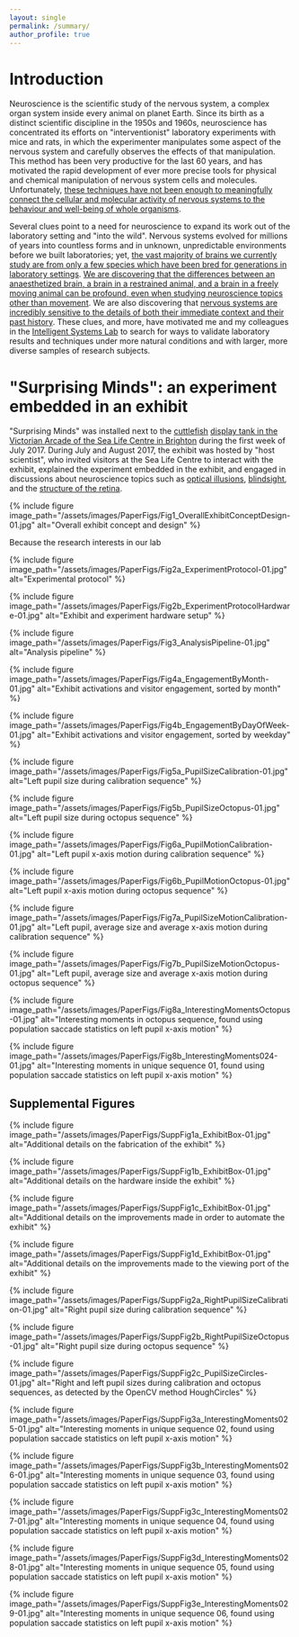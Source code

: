 ```yaml
---
layout: single
permalink: /summary/
author_profile: true
---
```

# Introduction

Neuroscience is the scientific study of the nervous system, a complex organ system inside every animal on planet Earth. Since its birth as a distinct scientific discipline in the 1950s and 1960s, neuroscience has concentrated its efforts on "interventionist" laboratory experiments with mice and rats, in which the experimenter manipulates some aspect of the nervous system and carefully observes the effects of that manipulation. This method has been very productive for the last 60 years, and has motivated the rapid development of ever more precise tools for physical and chemical manipulation of nervous system cells and molecules. Unfortunately, [these techniques have not been enough to meaningfully connect the cellular and molecular activity of nervous systems to the behaviour and well-being of whole organisms](https://www.cell.com/neuron/pdf/S0896-6273(16)31040-6.pdf). 

Several clues point to a need for neuroscience to expand its work out of the laboratory setting and "into the wild". Nervous systems evolved for millions of years into countless forms and in unknown, unpredictable environments before we built laboratories; yet, [the vast majority of brains we currently study are from only a few species which have been bred for generations in laboratory settings](https://www.ncbi.nlm.nih.gov/pmc/articles/PMC2605402/pdf/fnana-02-005.pdf). [We are discovering that the differences between an anaesthetized brain, a brain in a restrained animal, and a brain in a freely moving animal can be profound, even when studying neuroscience topics other than movement](https://www.ncbi.nlm.nih.gov/pmc/articles/PMC3184003/pdf/nihms-326476.pdf). We are also discovering that [nervous systems are incredibly sensitive to the details of both their immediate context and their past history](https://www.ncbi.nlm.nih.gov/pmc/articles/PMC5191967/pdf/nihms821426.pdf). These clues, and more, have motivated me and my colleagues in the [Intelligent Systems Lab](http://www.kampff-lab.org/) to search for ways to validate laboratory results and techniques under more natural conditions and with larger, more diverse samples of research subjects. 



# "Surprising Minds": an experiment embedded in an exhibit

"Surprising Minds" was installed next to the [cuttlefish](https://en.wikipedia.org/wiki/Cuttlefish) [display tank in the Victorian Arcade of the Sea Life Centre in Brighton](https://www.visitsealife.com/brighton/discover/aquarium-zones/) during the first week of July 2017. During July and August 2017, the exhibit was hosted by "host scientist", who invited visitors at the Sea Life Centre to interact with the exhibit, explained the experiment embedded in the exhibit, and engaged in discussions about neuroscience topics such as [optical illusions](https://en.wikipedia.org/wiki/Optical_illusion), [blindsight](https://en.wikipedia.org/wiki/Blindsight), and the [structure of the retina](https://en.wikipedia.org/wiki/Retina#Structure).

{% include figure image_path="/assets/images/PaperFigs/Fig1_OverallExhibitConceptDesign-01.jpg" alt="Overall exhibit concept and design" %}

Because the research interests in our lab

{% include figure image_path="/assets/images/PaperFigs/Fig2a_ExperimentProtocol-01.jpg" alt="Experimental protocol" %}

{% include figure image_path="/assets/images/PaperFigs/Fig2b_ExperimentProtocolHardware-01.jpg" alt="Exhibit and experiment hardware setup" %}

{% include figure image_path="/assets/images/PaperFigs/Fig3_AnalysisPipeline-01.jpg" alt="Analysis pipeline" %}

{% include figure image_path="/assets/images/PaperFigs/Fig4a_EngagementByMonth-01.jpg" alt="Exhibit activations and visitor engagement, sorted by month" %}

{% include figure image_path="/assets/images/PaperFigs/Fig4b_EngagementByDayOfWeek-01.jpg" alt="Exhibit activations and visitor engagement, sorted by weekday" %}

{% include figure image_path="/assets/images/PaperFigs/Fig5a_PupilSizeCalibration-01.jpg" alt="Left pupil size during calibration sequence" %}

{% include figure image_path="/assets/images/PaperFigs/Fig5b_PupilSizeOctopus-01.jpg" alt="Left pupil size during octopus sequence" %}

{% include figure image_path="/assets/images/PaperFigs/Fig6a_PupilMotionCalibration-01.jpg" alt="Left pupil x-axis motion during calibration sequence" %}

{% include figure image_path="/assets/images/PaperFigs/Fig6b_PupilMotionOctopus-01.jpg" alt="Left pupil x-axis motion during octopus sequence" %}

{% include figure image_path="/assets/images/PaperFigs/Fig7a_PupilSizeMotionCalibration-01.jpg" alt="Left pupil, average size and average x-axis motion during calibration sequence" %}

{% include figure image_path="/assets/images/PaperFigs/Fig7b_PupilSizeMotionOctopus-01.jpg" alt="Left pupil, average size and average x-axis motion during octopus sequence" %}

{% include figure image_path="/assets/images/PaperFigs/Fig8a_InterestingMomentsOctopus-01.jpg" alt="Interesting moments in octopus sequence, found using population saccade statistics on left pupil x-axis motion" %}

{% include figure image_path="/assets/images/PaperFigs/Fig8b_InterestingMoments024-01.jpg" alt="Interesting moments in unique sequence 01, found using population saccade statistics on left pupil x-axis motion" %}

## Supplemental Figures

{% include figure image_path="/assets/images/PaperFigs/SuppFig1a_ExhibitBox-01.jpg" alt="Additional details on the fabrication of the exhibit" %}

{% include figure image_path="/assets/images/PaperFigs/SuppFig1b_ExhibitBox-01.jpg" alt="Additional details on the hardware inside the exhibit" %}

{% include figure image_path="/assets/images/PaperFigs/SuppFig1c_ExhibitBox-01.jpg" alt="Additional details on the improvements made in order to automate the exhibit" %}

{% include figure image_path="/assets/images/PaperFigs/SuppFig1d_ExhibitBox-01.jpg" alt="Additional details on the improvements made to the viewing port of the exhibit" %}

{% include figure image_path="/assets/images/PaperFigs/SuppFig2a_RightPupilSizeCalibration-01.jpg" alt="Right pupil size during calibration sequence" %}

{% include figure image_path="/assets/images/PaperFigs/SuppFig2b_RightPupilSizeOctopus-01.jpg" alt="Right pupil size during octopus sequence" %}

{% include figure image_path="/assets/images/PaperFigs/SuppFig2c_PupilSizeCircles-01.jpg" alt="Right and left pupil sizes during calibration and octopus sequences, as detected by the OpenCV method HoughCircles" %}

{% include figure image_path="/assets/images/PaperFigs/SuppFig3a_InterestingMoments025-01.jpg" alt="Interesting moments in unique sequence 02, found using population saccade statistics on left pupil x-axis motion" %}

{% include figure image_path="/assets/images/PaperFigs/SuppFig3b_InterestingMoments026-01.jpg" alt="Interesting moments in unique sequence 03, found using population saccade statistics on left pupil x-axis motion" %}

{% include figure image_path="/assets/images/PaperFigs/SuppFig3c_InterestingMoments027-01.jpg" alt="Interesting moments in unique sequence 04, found using population saccade statistics on left pupil x-axis motion" %}

{% include figure image_path="/assets/images/PaperFigs/SuppFig3d_InterestingMoments028-01.jpg" alt="Interesting moments in unique sequence 05, found using population saccade statistics on left pupil x-axis motion" %}

{% include figure image_path="/assets/images/PaperFigs/SuppFig3e_InterestingMoments029-01.jpg" alt="Interesting moments in unique sequence 06, found using population saccade statistics on left pupil x-axis motion" %}
